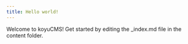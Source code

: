 ```yaml
---
title: Hello world!
---
```


Welcome to koyuCMS! Get started by editing the _index.md file in the content folder.
